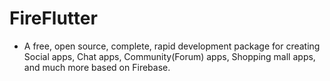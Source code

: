 # FireFlutter

- A free, open source, complete, rapid development package for creating Social apps, Chat apps, Community(Forum) apps, Shopping mall apps, and much more based on Firebase.


